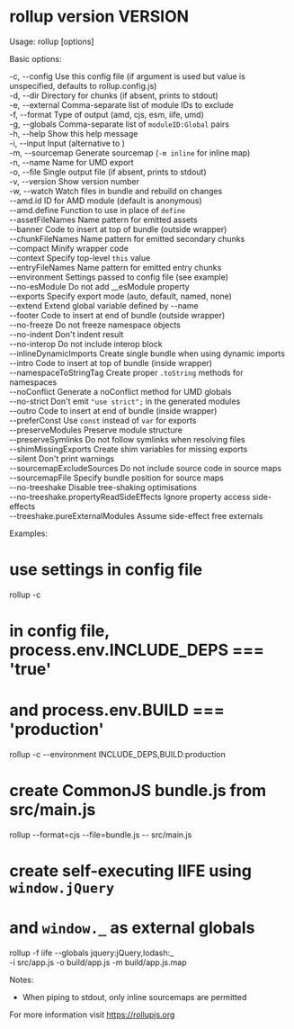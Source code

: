 rollup version __VERSION__
=====================================

Usage: rollup [options] <entry file>

Basic options:

-c, --config <filename>     Use this config file (if argument is used but value is unspecified, defaults to rollup.config.js)  
-d, --dir <dirname>         Directory for chunks (if absent, prints to stdout)  
-e, --external <ids>        Comma-separate list of module IDs to exclude  
-f, --format <format>       Type of output (amd, cjs, esm, iife, umd)  
-g, --globals <pairs>       Comma-separate list of `moduleID:Global` pairs  
-h, --help                  Show this help message  
-i, --input <filename>      Input (alternative to <entry file>)  
-m, --sourcemap             Generate sourcemap (`-m inline` for inline map)  
-n, --name <name>           Name for UMD export  
-o, --file <output>         Single output file (if absent, prints to stdout)  
-v, --version               Show version number  
-w, --watch                 Watch files in bundle and rebuild on changes  
--amd.id <id>               ID for AMD module (default is anonymous)  
--amd.define <name>         Function to use in place of `define`  
--assetFileNames <pattern>  Name pattern for emitted assets  
--banner <text>             Code to insert at top of bundle (outside wrapper)  
--chunkFileNames <pattern>  Name pattern for emitted secondary chunks  
--compact                   Minify wrapper code  
--context <variable>        Specify top-level `this` value  
--entryFileNames <pattern>  Name pattern for emitted entry chunks  
--environment <values>      Settings passed to config file (see example)  
--no-esModule               Do not add __esModule property  
--exports <mode>            Specify export mode (auto, default, named, none)  
--extend                    Extend global variable defined by --name  
--footer <text>             Code to insert at end of bundle (outside wrapper)  
--no-freeze                 Do not freeze namespace objects  
--no-indent                 Don't indent result  
--no-interop                Do not include interop block  
--inlineDynamicImports      Create single bundle when using dynamic imports  
--intro <text>              Code to insert at top of bundle (inside wrapper)  
--namespaceToStringTag      Create proper `.toString` methods for namespaces  
--noConflict                Generate a noConflict method for UMD globals  
--no-strict                 Don't emit `"use strict";` in the generated modules  
--outro <text>              Code to insert at end of bundle (inside wrapper)  
--preferConst               Use `const` instead of `var` for exports  
--preserveModules           Preserve module structure  
--preserveSymlinks          Do not follow symlinks when resolving files  
--shimMissingExports        Create shim variables for missing exports  
--silent                    Don't print warnings  
--sourcemapExcludeSources   Do not include source code in source maps  
--sourcemapFile <file>      Specify bundle position for source maps  
--no-treeshake              Disable tree-shaking optimisations  
--no-treeshake.propertyReadSideEffects Ignore property access side-effects  
--treeshake.pureExternalModules        Assume side-effect free externals  

Examples:

# use settings in config file
rollup -c

# in config file, process.env.INCLUDE_DEPS === 'true'
# and process.env.BUILD === 'production'
rollup -c --environment INCLUDE_DEPS,BUILD:production

# create CommonJS bundle.js from src/main.js
rollup --format=cjs --file=bundle.js -- src/main.js

# create self-executing IIFE using `window.jQuery`
# and `window._` as external globals
rollup -f iife --globals jquery:jQuery,lodash:_ \
  -i src/app.js -o build/app.js -m build/app.js.map

Notes:

* When piping to stdout, only inline sourcemaps are permitted

For more information visit https://rollupjs.org
